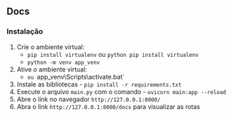 ## Docs

### Instalação
1. Crie o ambiente virtual:  
   * `pip install virtualenv` ou  `python pip install virtualenv` 
   * `python -m venv app_venv`
2. Ative o ambiente virtual:
   * `ou `app_venv\Scripts\activate.bat`  
3. Instale as bibliotecas - `pip install -r requirements.txt`
4. Execute o arquivo `main.py` com o comando - `uvicorn main:app --reload`
5. Abre o link no navegador `http://127.0.0.1:8000/`
6. Abra o link `http://127.0.0.1:8000/docs` para visualizar as rotas
